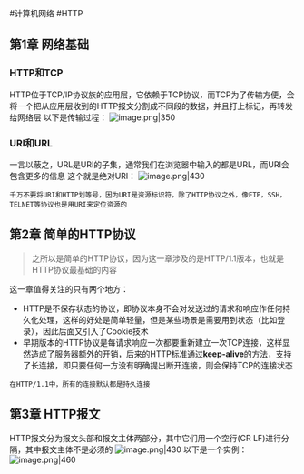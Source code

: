 #计算机网络 #HTTP
## 第1章 网络基础
### HTTP和TCP
HTTP位于TCP/IP协议族的应用层，它依赖于TCP协议，而TCP为了传输方便，会将一个把从应用层收到的HTTP报文分割成不同段的数据，并且打上标记，再转发给网络层
以下是传输过程：
![image.png|350](https://cdn.jsdelivr.net/gh/HoShum/PictureRepo/imgs/202403112205532.png)
### URI和URL
一言以蔽之，URL是URI的子集，通常我们在浏览器中输入的都是URL，而URI会包含更多的信息
这个就是绝对URI：
![image.png|430](https://cdn.jsdelivr.net/gh/HoShum/PictureRepo/imgs/202403112208561.png)

```ad-note
千万不要将URI和HTTP划等号，因为URI是资源标识符，除了HTTP协议之外，像FTP，SSH，TELNET等协议也是用URI来定位资源的
```
## 第2章 简单的HTTP协议
> 之所以是简单的HTTP协议，因为这一章涉及的是HTTP/1.1版本，也就是HTTP协议最基础的内容

这一章值得关注的只有两个地方：
* HTTP是不保存状态的协议，即协议本身不会对发送过的请求和响应作任何持久化处理，这样的好处是简单轻量，但是某些场景是需要用到状态（比如登录），因此后面又引入了Cookie技术
* 早期版本的HTTP协议是每请求响应一次都要重新建立一次TCP连接，这样显然造成了服务器额外的开销，后来的HTTP标准通过**keep-alive**的方法，支持了长连接，即只要任何一方没有明确提出断开连接，则会保持TCP的连接状态

```ad-note
在HTTP/1.1中，所有的连接默认都是持久连接
```
## 第3章 HTTP报文
HTTP报文分为报文头部和报文主体两部分，其中它们用一个空行(CR LF)进行分隔，其中报文主体不是必须的
![image.png|430](https://cdn.jsdelivr.net/gh/HoShum/PictureRepo/imgs/202403112254373.png)
以下是一个实例：
![image.png|460](https://cdn.jsdelivr.net/gh/HoShum/PictureRepo/imgs/202403112254048.png)
